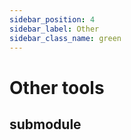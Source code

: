 ```yaml
---
sidebar_position: 4
sidebar_label: Other
sidebar_class_name: green
---
```

# Other tools

## submodule
